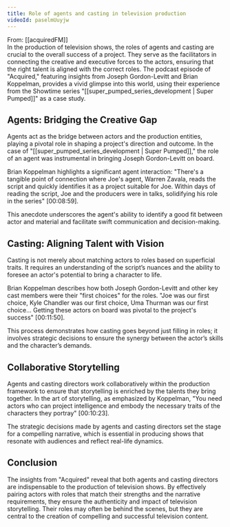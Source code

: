 ```yaml
---
title: Role of agents and casting in television production
videoId: paselmUuyjw
---
```


From: [[acquiredFM]] <br/> 
In the production of television shows, the roles of agents and casting are crucial to the overall success of a project. They serve as the facilitators in connecting the creative and executive forces to the actors, ensuring that the right talent is aligned with the correct roles. The podcast episode of "Acquired," featuring insights from Joseph Gordon-Levitt and Brian Koppelman, provides a vivid glimpse into this world, using their experience from the Showtime series "[[super_pumped_series_development | Super Pumped]]" as a case study.

## Agents: Bridging the Creative Gap

Agents act as the bridge between actors and the production entities, playing a pivotal role in shaping a project's direction and outcome. In the case of "[[super_pumped_series_development | Super Pumped]]," the role of an agent was instrumental in bringing Joseph Gordon-Levitt on board. 

Brian Koppelman highlights a significant agent interaction: "There's a tangible point of connection where Joe's agent, Warren Zavala, reads the script and quickly identifies it as a project suitable for Joe. Within days of reading the script, Joe and the producers were in talks, solidifying his role in the series" <a class="yt-timestamp" data-t="00:08:59">[00:08:59]</a>. 

This anecdote underscores the agent's ability to identify a good fit between actor and material and facilitate swift communication and decision-making.

## Casting: Aligning Talent with Vision

Casting is not merely about matching actors to roles based on superficial traits. It requires an understanding of the script’s nuances and the ability to foresee an actor's potential to bring a character to life. 

Brian Koppelman describes how both Joseph Gordon-Levitt and other key cast members were their "first choices" for the roles. "Joe was our first choice, Kyle Chandler was our first choice, Uma Thurman was our first choice... Getting these actors on board was pivotal to the project's success" <a class="yt-timestamp" data-t="00:11:50">[00:11:50]</a>.

This process demonstrates how casting goes beyond just filling in roles; it involves strategic decisions to ensure the synergy between the actor’s skills and the character’s demands.

## Collaborative Storytelling

Agents and casting directors work collaboratively within the production framework to ensure that storytelling is enriched by the talents they bring together. In the art of storytelling, as emphasized by Koppelman, "You need actors who can project intelligence and embody the necessary traits of the characters they portray" <a class="yt-timestamp" data-t="00:10:23">[00:10:23]</a>.

The strategic decisions made by agents and casting directors set the stage for a compelling narrative, which is essential in producing shows that resonate with audiences and reflect real-life dynamics.

## Conclusion

The insights from "Acquired" reveal that both agents and casting directors are indispensable to the production of television shows. By effectively pairing actors with roles that match their strengths and the narrative requirements, they ensure the authenticity and impact of television storytelling. Their roles may often be behind the scenes, but they are central to the creation of compelling and successful television content.